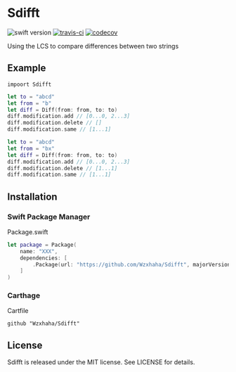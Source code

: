 # Sdifft
![swift version](https://img.shields.io/badge/Language-Swift4-blue.svg)
[![travis-ci](https://travis-ci.org/Wzxhaha/Sdifft.svg?branch=master)](https://travis-ci.org/Wzxhaha/Sdifft)
[![codecov](https://codecov.io/gh/Wzxhaha/Sdifft/branch/master/graph/badge.svg)](https://codecov.io/gh/Wzxhaha/Sdifft)

Using the LCS to compare differences between two strings

## Example
```
impoort Sdifft
```

```swift
let to = "abcd"
let from = "b"
let diff = Diff(from: from, to: to)
diff.modification.add // [0...0, 2...3]
diff.modification.delete // []
diff.modification.same // [1...1]
```

```swift
let to = "abcd"
let from = "bx"
let diff = Diff(from: from, to: to)
diff.modification.add // [0...0, 2...3]
diff.modification.delete // [1...1]
diff.modification.same // [1...1]
```

## Installation

### Swift Package Manager

Package.swift
```swift
let package = Package(
    name: "XXX",
    dependencies: [
        .Package(url: "https://github.com/Wzxhaha/Sdifft", majorVersion: 1)
    ]
)
```

### Carthage

Cartfile
```
github "Wzxhaha/Sdifft"
```

## License
Sdifft is released under the MIT license. See LICENSE for details.
